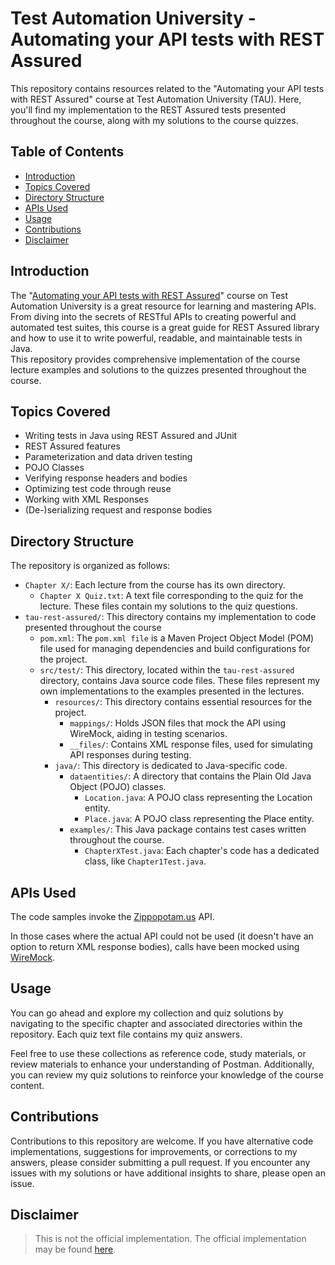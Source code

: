 # Test Automation University - Automating your API tests with REST Assured

This repository contains resources related to the "Automating your API tests with REST Assured" course at Test Automation University (TAU). Here, you'll find my implementation to the REST Assured tests presented throughout the course, along with my solutions to the course quizzes.

## Table of Contents

- [Introduction](#introduction)
- [Topics Covered](#topics-covered)
- [Directory Structure](#directory-structure)
- [APIs Used](#apis-used)
- [Usage](#usage)
- [Contributions](#contributions)
- [Disclaimer](#disclaimer)

## Introduction

The "[Automating your API tests with REST Assured](https://testautomationu.applitools.com/automating-your-api-tests-with-rest-assured/)" course on Test Automation University is a great resource for learning and mastering APIs. From diving into the secrets of RESTful APIs to creating powerful and automated test suites, this course is a great guide for REST Assured library and how to use it to write powerful, readable, and maintainable tests in Java.\
This repository provides comprehensive implementation of the course lecture examples and solutions to the quizzes presented throughout the course.

## Topics Covered

- Writing tests in Java using REST Assured and JUnit
- REST Assured features
- Parameterization and data driven testing
- POJO Classes
- Verifying response headers and bodies
- Optimizing test code through reuse
- Working with XML Responses
- (De-)serializing request and response bodies

## Directory Structure

The repository is organized as follows:

- `Chapter X/`: Each lecture from the course has its own directory.
  - `Chapter X Quiz.txt`: A text file corresponding to the quiz for the lecture. These files contain my solutions to the quiz questions.
- `tau-rest-assured/`: This directory contains my implementation to code presented throughout the course
  - `pom.xml`: The `pom.xml file` is a Maven Project Object Model (POM) file used for managing dependencies and build configurations for the project.
  - `src/test/`:  This directory, located within the `tau-rest-assured` directory, contains Java source code files. These files represent my own implementations to the examples presented in the lectures.
    - `resources/`: This directory contains essential resources for the project.
      - `mappings/`: Holds JSON files that mock the API using WireMock, aiding in testing scenarios.
      - `__files/`: Contains XML response files, used for simulating API responses during testing.
    - `java/`: This directory is dedicated to Java-specific code.
      - `dataentities/`: A directory that contains the Plain Old Java Object (POJO) classes.
        - `Location.java`: A POJO class representing the Location entity.
        - `Place.java`: A POJO class representing the Place entity.
      - `examples/`: This Java package contains test cases written throughout the course.
        - `ChapterXTest.java`: Each chapter's code has a dedicated class, like `Chapter1Test.java`.


## APIs Used

The code samples invoke the [Zippopotam.us](http://api.zippopotam.us/) API.

In those cases where the actual API could not be used (it doesn't have an option to return XML response bodies), calls have been mocked using [WireMock](http://wiremock.org/).

## Usage

You can go ahead and explore my collection and quiz solutions by navigating to the specific chapter and associated directories within the repository. Each quiz text file contains my quiz answers.

Feel free to use these collections as reference code, study materials, or review materials to enhance your understanding of Postman. Additionally, you can review my quiz solutions to reinforce your knowledge of the course content.

## Contributions

Contributions to this repository are welcome. If you have alternative code implementations, suggestions for improvements, or corrections to my answers, please consider submitting a pull request. If you encounter any issues with my solutions or have additional insights to share, please open an issue.

## Disclaimer
> This is not the official implementation. The official implementation may be found [here](https://github.com/basdijkstra/tau-rest-assured/).
